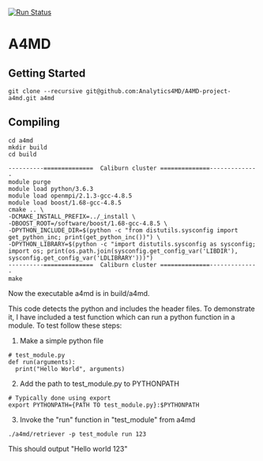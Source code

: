 [![Run Status](https://api.shippable.com/projects/5bcf364bec335d0700dbc0ec/badge?branch=master)]()
# A4MD

## Getting Started
```
git clone --recursive git@github.com:Analytics4MD/A4MD-project-a4md.git a4md
```

## Compiling
```
cd a4md
mkdir build
cd build

----------==============  Caliburn cluster ==============--------------
module purge
module load python/3.6.3
module load openmpi/2.1.3-gcc-4.8.5
module load boost/1.68-gcc-4.8.5
cmake .. \
-DCMAKE_INSTALL_PREFIX=../_install \
-DBOOST_ROOT=/software/boost/1.68-gcc-4.8.5 \
-DPYTHON_INCLUDE_DIR=$(python -c "from distutils.sysconfig import get_python_inc; print(get_python_inc())") \
-DPYTHON_LIBRARY=$(python -c "import distutils.sysconfig as sysconfig; import os; print(os.path.join(sysconfig.get_config_var('LIBDIR'), sysconfig.get_config_var('LDLIBRARY')))")
----------==============  Caliburn cluster ==============--------------
make
```
Now the executable a4md is in build/a4md.

This code detects the python and includes the header files. 
To demonstrate it, I have included a test function which can run a python function in a module. To test follow these steps:

1) Make a simple python file
```
# test_module.py
def run(arguments):
  print("Hello World", arguments)
```

2) Add the path to test_module.py to PYTHONPATH
```
# Typically done using export
export PYTHONPATH={PATH TO test_module.py}:$PYTHONPATH
```

3) Invoke the "run" function in "test_module" from a4md
```
./a4md/retriever -p test_module run 123
```

This should output "Hello world 123"
